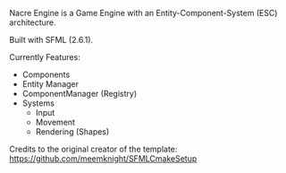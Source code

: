 Nacre Engine is a Game Engine with an Entity-Component-System (ESC) architecture.

Built with SFML (2.6.1).

Currently Features:
- Components
- Entity Manager
- ComponentManager (Registry)
- Systems
	- Input
	- Movement
	- Rendering (Shapes)

Credits to the original creator of the template:
https://github.com/meemknight/SFMLCmakeSetup
